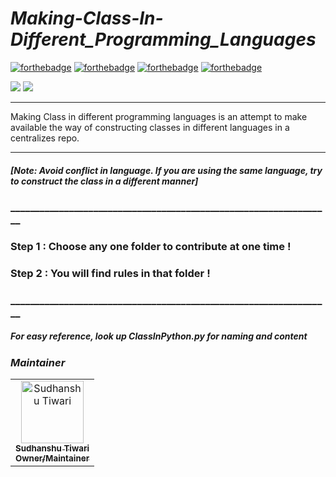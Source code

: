 # ***Making-Class-In-Different_Programming_Languages***

[![forthebadge](https://forthebadge.com/images/badges/built-by-developers.svg)](https://forthebadge.com)
[![forthebadge](https://forthebadge.com/images/badges/built-with-love.svg)](https://forthebadge.com)
[![forthebadge](https://forthebadge.com/images/badges/for-you.svg)](https://forthebadge.com)
[![forthebadge](https://forthebadge.com/images/badges/powered-by-coffee.svg)](https://forthebadge.com)

![](https://img.shields.io/badge/Josh-High-Red)
![](https://img.shields.io/badge/Maintained-Yes-orange)

***
 Making Class in different programming languages is an attempt to make available the way of constructing classes in different languages in a centralizes repo.
***
##### [Note: Avoid conflict in language. If you are using the same language, try to construct the class in a different manner]

### __________________________________________________________________
### Step 1 : Choose any one folder to contribute at one time !        
### Step 2 : You will find rules in that folder !                     
### __________________________________________________________________

##### <i> For easy reference, look up ClassInPython.py for naming and content <i>

### <b><i>_Maintainer_</i></b>
 
<!-- Don't Change under this line-->
<!-- Contributors:List-->
<table>
    <tr>       
      <td align="center"><a href="https://github.com/sudhanshutiwari264"><img src="https://res.cloudinary.com/practicaldev/image/fetch/s--wa93cVXI--/c_fill,f_auto,fl_progressive,h_320,q_auto,w_320/https://dev-to-uploads.s3.amazonaws.com/uploads/user/profile_image/408005/465c7ac4-fe85-42ea-8749-72f50c1e15fa.jpg" width="100px;" alt="Sudhanshu Tiwari"/><br /><sub><b>Sudhanshu Tiwari</b></br> <b>Owner/Maintainer</b></sub></a></td>
     </tr>
</table>
